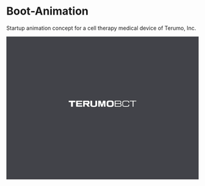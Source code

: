 # Boot-Animation
Startup animation concept for a cell therapy medical device of Terumo, Inc.

![bootAnimation.gif](https://github.com/SwanandKalugade/Boot-Animation/blob/master/BootAnimation.gif)

